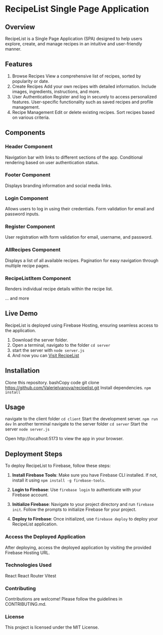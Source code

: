 # RecipeList Single Page Application
## Overview
RecipeList is a Single Page Application (SPA) designed to help users explore, create, and manage recipes in an intuitive and user-friendly manner.
## Features
1. Browse Recipes
View a comprehensive list of recipes, sorted by popularity or date.
2. Create Recipes
Add your own recipes with detailed information.
Include images, ingredients, instructions, and more.
3. User Authentication
Register and log in securely to access personalized features.
User-specific functionality such as saved recipes and profile management.
4. Recipe Management
Edit or delete existing recipes.
Sort recipes based on various criteria.
## Components

### Header Component
Navigation bar with links to different sections of the app. Conditional rendering based on user authentication status.

### Footer Component
Displays branding information and social media links.

### Login Component
Allows users to log in using their credentials. Form validation for email and password inputs.

### Register Component
User registration with form validation for email, username, and password.

### AllRecipes Component
Displays a list of all available recipes. Pagination for easy navigation through multiple recipe pages.

### RecipeListItem Component
Renders individual recipe details within the recipe list.

... and more

## Live Demo

RecipeList is deployed using Firebase Hosting, ensuring seamless access to the application.
1. Download the server folder.
2. Open a terminal, navigato to the folder `cd server`
3. start the server with `node server.js`
4. And now you can [Visit RecipeList](https://recipelist-a40ae.web.app/)
   
## Installation
Clone this repository.
bashCopy code
git clone https://github.com/ValerieIvanova/recipelist.git 
Install dependencies.
` npm install `

## Usage
navigate to the client folder
` cd client `
Start the development server.
` npm run dev `
In another terminal navigate to the server folder
` cd server `
Start the server
` node server.js `

Open http://localhost:5173 to view the app in your browser.

## Deployment Steps

To deploy RecipeList to Firebase, follow these steps:

1. **Install Firebase Tools**: Make sure you have Firebase CLI installed. If not, install it using `npm install -g firebase-tools`.

2. **Login to Firebase**: Use `firebase login` to authenticate with your Firebase account.

3. **Initialize Firebase**: Navigate to your project directory and run `firebase init`. Follow the prompts to initialize Firebase for your project.

4. **Deploy to Firebase**: Once initialized, use `firebase deploy` to deploy your RecipeList application.

### Access the Deployed Application

After deploying, access the deployed application by visiting the provided Firebase Hosting URL.


### Technologies Used
React
React Router
Vitest

### Contributing
Contributions are welcome! Please follow the guidelines in CONTRIBUTING.md.
### License
This project is licensed under the MIT License.


